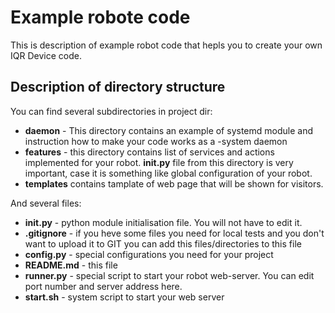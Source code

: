 # Example robote code

This is description of example robot code that hepls you to create your own IQR Device code.

## Description of directory structure

You can find several subdirectories in project dir:

* **daemon** - This directory contains an example of systemd module and instruction how to make your code works as a -system daemon
* **features** - this directory contains list of services and actions implemented for your robot. **__init__.py** file from this directory is very important, case it is something like global configuration of your robot.
* **templates** contains tamplate of web page that will be shown for visitors.  

And several files:

* **__init__.py** - python module initialisation file. You will not have to edit it.
* **.gitignore** - if you heve some files you need for local tests and you don't want to upload it to GIT you can add this files/directories to this file
* **config.py** - special configurations you need for your project 
* **README.md** - this file
* **runner.py** - special script to start your robot web-server. You can edit port number and server address here.
* **start.sh** - system script to start your web server
